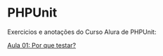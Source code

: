 # PHPUnit
Exercicios e anotações do Curso Alura de PHPUnit:

[Aula 01: Por que testar?](https://github.com/aureliomarco/php-unit/tree/course/lesson-01)